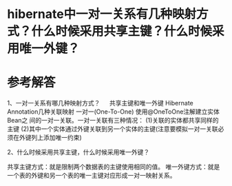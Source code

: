 # hibernate中一对一关系有几种映射方式？什么时候采用共享主键？什么时候采用唯一外键？


# 参考解答

1、一对一关系有哪几种映射方式？
    共享主键和唯一外键
   Hibernate Annotation几种关联映射 一对一(One-To-One) 使用@OneToOne注解建立实体Bean之 间的一对一关联。一对一关联有三种情况：
   (1)关联的实体都共享同样的主键
   (2)其中一个实体通过外键关联到另一个实体的主键(注意要模拟一对一关联必须在外键列上添加唯一约束)

2、什么时候采用共享主键，什么时候采用唯一外键？

共享主键方式：就是限制两个数据表的主键使用相同的值。
唯一外键方式：就是一个表的外键和另一个表的唯一主键对应形成一对一映射关系。